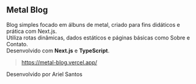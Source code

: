## Metal Blog

Blog simples focado em álbuns de metal, criado para fins didáticos e prática com Next.js.  
Utiliza rotas dinâmicas, dados estáticos e páginas básicas como Sobre e Contato.  
Desenvolvido com **Next.js** e **TypeScript**.

> https://metal-blog.vercel.app/

Desenvolvido por Ariel Santos
